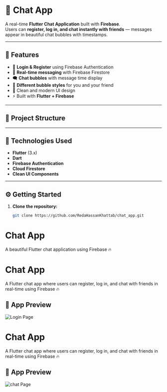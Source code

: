 # 💬 Chat App

A real-time **Flutter Chat Application** built with **Firebase**.  
Users can **register, log in, and chat instantly with friends** — messages appear in beautiful chat bubbles with timestamps.

---

## 🚀 Features

- 🔐 **Login & Register** using Firebase Authentication
- 💬 **Real-time messaging** with Firebase Firestore
- 🗨️ **Chat bubbles** with message time display
- 👥 **Different bubble styles** for you and your friend
- 🌙 Clean and modern UI design
- ⚡ Built with **Flutter + Firebase**

---

## 🧱 Project Structure

  
---

## 🧰 Technologies Used

- **Flutter** (3.x)
- **Dart**
- **Firebase Authentication**
- **Cloud Firestore**
- **Clean UI Components**

---

## ⚙️ Getting Started

1. **Clone the repository:**
   ```bash
   git clone https://github.com/RedaHassanKhattab/chat_app.git


# Chat App

A beautiful Flutter chat application using Firebase 🔥

# Chat App

A Flutter chat app where users can register, log in, and chat with friends in real-time using Firebase 🔥

## 📱 App Preview

![Login Page](https://github.com/redaasd123/chat_app/blob/main/assets/images/login_page.jpeg?raw=true)

# Chat App

A Flutter chat app where users can register, log in, and chat with friends in real-time using Firebase 🔥

## 📱 App Preview

![chat Page](https://github.com/redaasd123/chat_app/blob/main/assets/images/chat_bubble.jpeg?raw=true)

